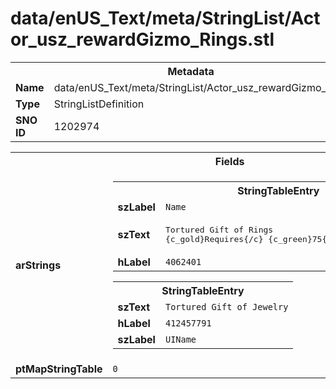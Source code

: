 <h1>data/enUS_Text/meta/StringList/Actor_usz_rewardGizmo_Rings.stl</h1><table><tr><th colspan="100%">Metadata</th></tr><tr><td><b>Name</b></td><td>data/enUS_Text/meta/StringList/Actor_usz_rewardGizmo_Rings.stl</td></tr><tr><td><b>Type</b></td><td>StringListDefinition</td></tr><tr><td><b>SNO ID</b></td><td>1202974</td></tr></table>

<table><tr><th colspan="100%">Fields</th></tr><tr><td><b>arStrings</b></td><td><table><tr><th colspan="100%">StringTableEntry</th></tr><tr><td><b>szLabel</b></td><td><code>Name</code></td></tr><tr><td><b>szText</b></td><td><pre>Tortured Gift of Rings
{c_gold}Requires{/c} {c_green}75{/c} {c_gold}cinders{/c}</pre></td></tr><tr><td><b>hLabel</b></td><td><code>4062401</code></td></tr></table>


<table><tr><th colspan="100%">StringTableEntry</th></tr><tr><td><b>szText</b></td><td><code>Tortured Gift of Jewelry</code></td></tr><tr><td><b>hLabel</b></td><td><code>412457791</code></td></tr><tr><td><b>szLabel</b></td><td><code>UIName</code></td></tr></table>


</td></tr><tr><td><b>ptMapStringTable</b></td><td><code>0</code></td></tr></table>

